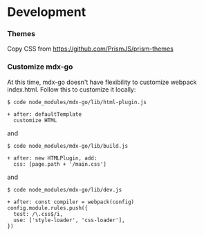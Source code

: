 # Development

### Themes

Copy CSS from https://github.com/PrismJS/prism-themes

### Customize mdx-go

At this time, mdx-go doesn't have flexibility to customize webpack index.html. Follow this to customize it locally:

```
$ code node_modules/mdx-go/lib/html-plugin.js

+ after: defaultTemplate
  customize HTML
```

and

```
$ code node_modules/mdx-go/lib/build.js

+ after: new HTMLPlugin, add:
  css: [page.path + '/main.css']
```

and

```
$ code node_modules/mdx-go/lib/dev.js

+ after: const compiler = webpack(config)
config.module.rules.push({
  test: /\.css$/i,
  use: ['style-loader', 'css-loader'],
})
```
